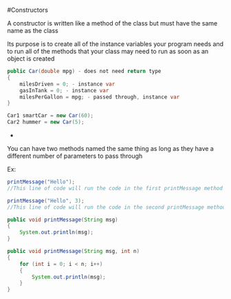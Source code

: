 #Constructors

A constructor is written like a method of the class but must have the same name as the class

Its purpose is to create all of the instance variables your program needs and to run all of the methods that your class may need to run as soon as an object is created

```java
public Car(double mpg) - does not need return type
{
    milesDriven = 0; - instance var
    gasInTank = 0; - instance var
    milesPerGallon = mpg; - passed through, instance var
}

Car1 smartCar = new Car(60);
Car2 hummer = new Car(5);
```

-

You can have two methods named the same thing as long as they have a different number of parameters to pass through

Ex:

```java
printMessage("Hello");
//This line of code will run the code in the first printMessage method and never run the second printMessage code

printMessage("Hello", 3);
//This line of code will run the code in the second printMessage method and never run the first printMessage code

public void printMessage(String msg)
{
    System.out.println(msg);
}

public void printMessage(String msg, int n)
{
    for (int i = 0; i < n; i++)
    {
        System.out.println(msg);
    }
}
```
